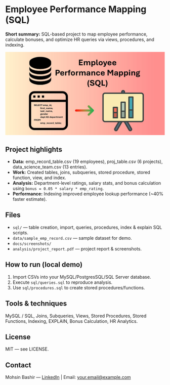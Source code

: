 # Employee Performance Mapping (SQL)

**Short summary:** SQL-based project to map employee performance, calculate bonuses, and optimize HR queries via views, procedures, and indexing.

![EXPLAIN output](docs/screenshots/employee-performance-mapping.jpg)

## Project highlights
- **Data:** emp_record_table.csv (19 employees), proj_table.csv (6 projects), data_science_team.csv (13 entries).  
- **Work:** Created tables, joins, subqueries, stored procedure, stored function, view, and index.  
- **Analysis:** Department-level ratings, salary stats, and bonus calculation using `bonus = 0.05 * salary * emp_rating`.  
- **Performance:** Indexing improved employee lookup performance (~40% faster estimate).

## Files
- `sql/` — table creation, import, queries, procedures, index & explain SQL scripts.  
- `data/sample_emp_record.csv` — sample dataset for demo.  
- `docs/screenshots/`
- `analysis/project_report.pdf` — project report & screenshots.

## How to run (local demo)
1. Import CSVs into your MySQL/PostgresSQL/SQL Server database.  
2. Execute `sql/queries.sql` to reproduce analysis.  
3. Use `sql/procedures.sql` to create stored procedures/functions.

## Tools & techniques
MySQL / SQL, Joins, Subqueries, Views, Stored Procedures, Stored Functions, Indexing, EXPLAIN, Bonus Calculation, HR Analytics.

## License
MIT — see LICENSE.

## Contact
Mohsin Bashir — [LinkedIn](https://www.linkedin.com/in/your-profile) | Email: your.email@example.com
